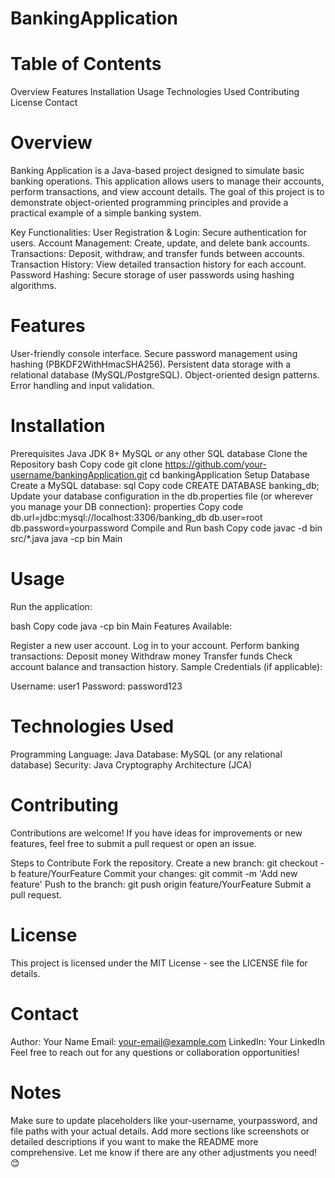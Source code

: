 # BankingApplication

# Table of Contents
Overview
Features
Installation
Usage
Technologies Used
Contributing
License
Contact
# Overview
Banking Application is a Java-based project designed to simulate basic banking operations. This application allows users to manage their accounts, perform transactions, and view account details. The goal of this project is to demonstrate object-oriented programming principles and provide a practical example of a simple banking system.

Key Functionalities:
User Registration & Login: Secure authentication for users.
Account Management: Create, update, and delete bank accounts.
Transactions: Deposit, withdraw, and transfer funds between accounts.
Transaction History: View detailed transaction history for each account.
Password Hashing: Secure storage of user passwords using hashing algorithms.
# Features
User-friendly console interface.
Secure password management using hashing (PBKDF2WithHmacSHA256).
Persistent data storage with a relational database (MySQL/PostgreSQL).
Object-oriented design patterns.
Error handling and input validation.
# Installation
Prerequisites
Java JDK 8+
MySQL or any other SQL database
Clone the Repository
bash
Copy code
git clone https://github.com/your-username/bankingApplication.git
cd bankingApplication
Setup Database
Create a MySQL database:
sql
Copy code
CREATE DATABASE banking_db;
Update your database configuration in the db.properties file (or wherever you manage your DB connection):
properties
Copy code
db.url=jdbc:mysql://localhost:3306/banking_db
db.user=root
db.password=yourpassword
Compile and Run
bash
Copy code
javac -d bin src/*.java
java -cp bin Main
# Usage
Run the application:

bash
Copy code
java -cp bin Main
Features Available:

Register a new user account.
Log in to your account.
Perform banking transactions:
Deposit money
Withdraw money
Transfer funds
Check account balance and transaction history.
Sample Credentials (if applicable):

Username: user1
Password: password123
# Technologies Used
Programming Language: Java
Database: MySQL (or any relational database)
Security: Java Cryptography Architecture (JCA)
# Contributing
Contributions are welcome! If you have ideas for improvements or new features, feel free to submit a pull request or open an issue.

Steps to Contribute
Fork the repository.
Create a new branch: git checkout -b feature/YourFeature
Commit your changes: git commit -m 'Add new feature'
Push to the branch: git push origin feature/YourFeature
Submit a pull request.
# License
This project is licensed under the MIT License - see the LICENSE file for details.

# Contact
Author: Your Name
Email: your-email@example.com
LinkedIn: Your LinkedIn
Feel free to reach out for any questions or collaboration opportunities!

# Notes
Make sure to update placeholders like your-username, yourpassword, and file paths with your actual details.
Add more sections like screenshots or detailed descriptions if you want to make the README more comprehensive.
Let me know if there are any other adjustments you need! 😊
